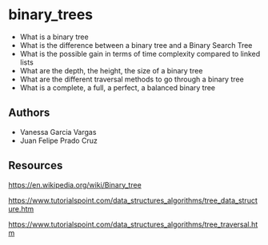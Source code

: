 # binary_trees

- What is a binary tree
- What is the difference between a binary tree and a Binary Search Tree
- What is the possible gain in terms of time complexity compared to linked lists
- What are the depth, the height, the size of a binary tree
- What are the different traversal methods to go through a binary tree
- What is a complete, a full, a perfect, a balanced binary tree

## Authors

- Vanessa Garcia Vargas
- Juan Felipe Prado Cruz

## Resources

https://en.wikipedia.org/wiki/Binary_tree

https://www.tutorialspoint.com/data_structures_algorithms/tree_data_structure.htm

https://www.tutorialspoint.com/data_structures_algorithms/tree_traversal.htm
